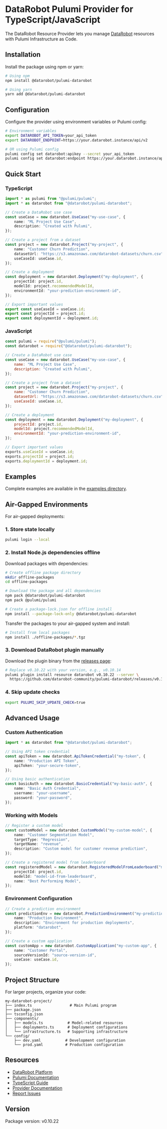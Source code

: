 # DataRobot Pulumi Provider for TypeScript/JavaScript

The DataRobot Resource Provider lets you manage [DataRobot](https://www.datarobot.com/) resources with Pulumi Infrastructure as Code.

## Installation

Install the package using npm or yarn:

```bash
# Using npm
npm install @datarobot/pulumi-datarobot

# Using yarn
yarn add @datarobot/pulumi-datarobot
```

## Configuration

Configure the provider using environment variables or Pulumi config:

```bash
# Environment variables
export DATAROBOT_API_TOKEN=your_api_token
export DATAROBOT_ENDPOINT=https://your.datarobot.instance/api/v2

# OR using Pulumi config
pulumi config set datarobot:apikey --secret your_api_token
pulumi config set datarobot:endpoint https://your.datarobot.instance/api/v2
```

## Quick Start

### TypeScript

```typescript
import * as pulumi from "@pulumi/pulumi";
import * as datarobot from "@datarobot/pulumi-datarobot";

// Create a DataRobot use case
const useCase = new datarobot.UseCase("my-use-case", {
    name: "ML Project Use Case",
    description: "Created with Pulumi",
});

// Create a project from a dataset
const project = new datarobot.Project("my-project", {
    name: "Customer Churn Prediction",
    datasetUrl: "https://s3.amazonaws.com/datarobot-datasets/churn.csv",
    useCaseId: useCase.id,
});

// Create a deployment
const deployment = new datarobot.Deployment("my-deployment", {
    projectId: project.id,
    modelId: project.recommendedModelId,
    environmentId: "your-prediction-environment-id",
});

// Export important values
export const useCaseId = useCase.id;
export const projectId = project.id;
export const deploymentId = deployment.id;
```

### JavaScript

```javascript
const pulumi = require("@pulumi/pulumi");
const datarobot = require("@datarobot/pulumi-datarobot");

// Create a DataRobot use case
const useCase = new datarobot.UseCase("my-use-case", {
    name: "ML Project Use Case",
    description: "Created with Pulumi",
});

// Create a project from a dataset
const project = new datarobot.Project("my-project", {
    name: "Customer Churn Prediction",
    datasetUrl: "https://s3.amazonaws.com/datarobot-datasets/churn.csv",
    useCaseId: useCase.id,
});

// Create a deployment
const deployment = new datarobot.Deployment("my-deployment", {
    projectId: project.id,
    modelId: project.recommendedModelId,
    environmentId: "your-prediction-environment-id",
});

// Export important values
exports.useCaseId = useCase.id;
exports.projectId = project.id;
exports.deploymentId = deployment.id;
```

## Examples

Complete examples are available in the [examples directory](https://github.com/datarobot-community/pulumi-datarobot/tree/main/examples/nodejs).

## Air-Gapped Environments

For air-gapped deployments:

### 1. Store state locally
```bash
pulumi login --local
```

### 2. Install Node.js dependencies offline

Download packages with dependencies:
```bash
# Create offline package directory
mkdir offline-packages
cd offline-packages

# Download the package and all dependencies
npm pack @datarobot/pulumi-datarobot
npm pack @pulumi/pulumi

# Create a package-lock.json for offline install
npm install --package-lock-only @datarobot/pulumi-datarobot
```

Transfer the packages to your air-gapped system and install:
```bash
# Install from local packages
npm install ./offline-packages/*.tgz
```

### 3. Download DataRobot plugin manually

Download the plugin binary from the [releases page](https://github.com/datarobot-community/pulumi-datarobot/releases):

```bash
# Replace v0.10.22 with your version, e.g., v0.10.14
pulumi plugin install resource datarobot v0.10.22 --server \
  https://github.com/datarobot-community/pulumi-datarobot/releases/v0.10.22/
```

### 4. Skip update checks
```bash
export PULUMI_SKIP_UPDATE_CHECK=true
```

## Advanced Usage

### Custom Authentication

```typescript
import * as datarobot from "@datarobot/pulumi-datarobot";

// Using API token credential
const apiToken = new datarobot.ApiTokenCredential("my-token", {
    name: "Production API Token",
    apiToken: "your-secure-token",
});

// Using basic authentication
const basicAuth = new datarobot.BasicCredential("my-basic-auth", {
    name: "Basic Auth Credential",
    username: "your-username",
    password: "your-password",
});
```

### Working with Models

```typescript
// Register a custom model
const customModel = new datarobot.CustomModel("my-custom-model", {
    name: "Customer Segmentation Model",
    targetType: "Regression",
    targetName: "revenue",
    description: "Custom model for customer revenue prediction",
});

// Create a registered model from leaderboard
const registeredModel = new datarobot.RegisteredModelFromLeaderboard("my-registered-model", {
    projectId: project.id,
    modelId: "model-id-from-leaderboard",
    name: "Best Performing Model",
});
```

### Environment Configuration

```typescript
// Create a prediction environment
const predictionEnv = new datarobot.PredictionEnvironment("my-prediction-env", {
    name: "Production Environment",
    description: "Environment for production deployments",
    platform: "datarobot",
});

// Create a custom application
const customApp = new datarobot.CustomApplication("my-custom-app", {
    name: "Customer Portal",
    sourceVersionId: "source-version-id",
    useCase: useCase.id,
});
```

## Project Structure

For larger projects, organize your code:

```
my-datarobot-project/
├── index.ts                 # Main Pulumi program
├── package.json
├── tsconfig.json
├── components/
│   ├── models.ts           # Model-related resources
│   ├── deployments.ts      # Deployment configurations
│   └── infrastructure.ts   # Supporting infrastructure
└── config/
    ├── dev.yaml           # Development configuration
    └── prod.yaml          # Production configuration
```

## Resources

- [DataRobot Platform](https://www.datarobot.com/)
- [Pulumi Documentation](https://www.pulumi.com/docs/)
- [TypeScript Guide](https://www.pulumi.com/docs/languages-sdks/javascript/)
- [Provider Documentation](https://github.com/datarobot-community/pulumi-datarobot)
- [Report Issues](https://github.com/datarobot-community/pulumi-datarobot/issues)

## Version

Package version: v0.10.22
